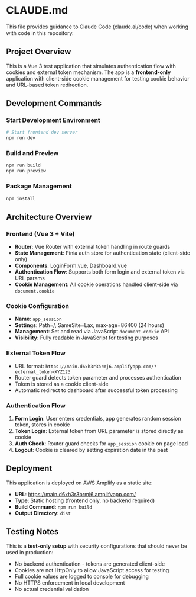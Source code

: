 # CLAUDE.md

This file provides guidance to Claude Code (claude.ai/code) when working with code in this repository.

## Project Overview

This is a Vue 3 test application that simulates authentication flow with cookies and external token mechanism. The app is a **frontend-only** application with client-side cookie management for testing cookie behavior and URL-based token redirection.

## Development Commands

### Start Development Environment
```bash
# Start frontend dev server
npm run dev
```

### Build and Preview
```bash
npm run build
npm run preview
```

### Package Management
```bash
npm install
```

## Architecture Overview

### Frontend (Vue 3 + Vite)
- **Router**: Vue Router with external token handling in route guards
- **State Management**: Pinia auth store for authentication state (client-side only)
- **Components**: LoginForm.vue, Dashboard.vue
- **Authentication Flow**: Supports both form login and external token via URL params
- **Cookie Management**: All cookie operations handled client-side via `document.cookie`

### Cookie Configuration
- **Name**: `app_session`
- **Settings**: Path=/, SameSite=Lax, max-age=86400 (24 hours)
- **Management**: Set and read via JavaScript `document.cookie` API
- **Visibility**: Fully readable in JavaScript for testing purposes

### External Token Flow
- URL format: `https://main.d6xh3r3brmj6.amplifyapp.com/?external_token=XYZ123`
- Router guard detects token parameter and processes authentication
- Token is stored as a cookie client-side
- Automatic redirect to dashboard after successful token processing

### Authentication Flow
1. **Form Login**: User enters credentials, app generates random session token, stores in cookie
2. **Token Login**: External token from URL parameter is stored directly as cookie
3. **Auth Check**: Router guard checks for `app_session` cookie on page load
4. **Logout**: Cookie is cleared by setting expiration date in the past

## Deployment

This application is deployed on AWS Amplify as a static site:
- **URL**: https://main.d6xh3r3brmj6.amplifyapp.com/
- **Type**: Static hosting (frontend only, no backend required)
- **Build Command**: `npm run build`
- **Output Directory**: `dist`

## Testing Notes

This is a **test-only setup** with security configurations that should never be used in production:
- No backend authentication - tokens are generated client-side
- Cookies are not HttpOnly to allow JavaScript access for testing
- Full cookie values are logged to console for debugging
- No HTTPS enforcement in local development
- No actual credential validation